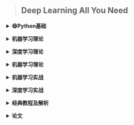 > ## Deep Learning All You Need

<b><details><summary>:smile:Python基础</summary></b>

- [01.**基础**](Python/01.base)
  - [01.**快速入门**](Python/01.base/1.Quick_Start.ipynb)
  - [02.**数字**](Python/01.base/2.number.ipynb)

</details>

<b><details><summary>机器学习理论</summary></b>

- 更新中

</details>

<b><details><summary>深度学习理论</summary></b>

- 更新中

</details>

<b><details><summary>机器学习理论</summary></b>

- 更新中

</details>

<b><details><summary>机器学习实战</summary></b>

- 更新中

</details>

<b><details><summary>深度学习实战</summary></b>

- 更新中

</details>

<b><details><summary>经典教程及解析</summary></b>

- 更新中

</details>

<b><details><summary>论文</summary></b>

- 更新中

</details>
